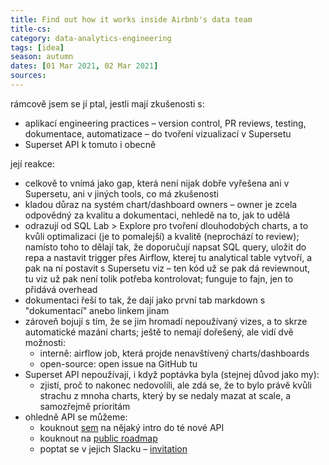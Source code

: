 ```yaml
---
title: Find out how it works inside Airbnb's data team
title-cs:
category: data-analytics-engineering
tags: [idea]
season: autumn
dates: [01 Mar 2021, 02 Mar 2021]
sources: 
---
```


rámcově jsem se jí ptal, jestli mají zkušenosti s:
* aplikací engineering practices – version control, PR reviews, testing, dokumentace, automatizace – do tvoření vizualizací v Supersetu
* Superset API k tomuto i obecně

její reakce:
* celkově to vnímá jako gap, která není nijak dobře vyřešena ani v Supersetu, ani v jiných tools, co má zkušenosti
* kladou důraz na systém chart/dashboard owners – owner je zcela odpovědný za kvalitu a dokumentaci, nehledě na to, jak to udělá
* odrazují od SQL Lab > Explore pro tvoření dlouhodobých charts, a to kvůli optimalizaci (je to pomalejší) a kvalitě (neprochází to review); namísto toho to dělají tak, že doporučují napsat SQL query, uložit do repa a nastavit trigger přes Airflow, kterej tu analytical table vytvoří, a pak na ní postavit s Supersetu viz – ten kód už se pak dá reviewnout, tu viz už pak není tolik potřeba kontrolovat; funguje to fajn, jen to přidává overhead
* dokumentaci řeší to tak, že dají jako první tab markdown s "dokumentací" anebo linkem jinam
* zároveň bojují s tím, že se jim hromadí nepoužívaný vizes, a to skrze automatické mazání charts; ještě to nemají dořešený, ale vidí dvě možnosti:
	* interně: airflow job, která projde nenavštívený charts/dashboards
	* open-source: open issue na GitHub tu
* Superset API nepoužívají, i když poptávka byla (stejnej důvod jako my):
	* zjistí, proč to nakonec nedovolili, ale zdá se, že to bylo právě kvůli strachu z mnoha charts, který by se nedaly mazat at scale, a samozřejmě prioritám
* ohledně API se můžeme:
	* kouknout [sem](https://preset.io/blog/2020-10-01-superset-api/) na nějaký intro do té nové API
	* kouknout na [public roadmap](https://github.com/apache-superset/superset-roadmap)
	* poptat se v jejich Slacku – [invitation](https://join.slack.com/t/apache-superset/shared_invite/zt-l5f5e0av-fyYu8tlfdqbMdz_sPLwUqQ)
